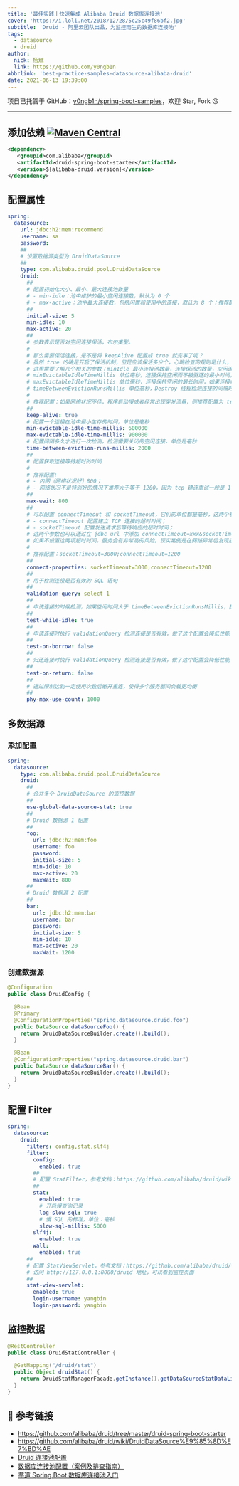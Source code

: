 ```yaml
---
title: '最佳实践丨快速集成 Alibaba Druid 数据库连接池'
cover: 'https://i.loli.net/2018/12/28/5c25c49f86bf2.jpg'
subtitle: 'Druid - 阿里云团队出品，为监控而生的数据库连接池'
tags:
  - datasource
  - druid
author:
  nick: 杨斌
  link: https://github.com/y0ngb1n
abbrlink: 'best-practice-samples-datasource-alibaba-druid'
date: 2021-06-13 19:39:00
---
```

项目已托管于 GitHub：[y0ngb1n/spring-boot-samples](https://github.com/y0ngb1n/spring-boot-samples)，欢迎 Star, Fork :kissing_heart:

---

## 添加依赖 [![Maven Central](https://img.shields.io/maven-central/v/com.alibaba/druid-spring-boot-starter?style=flat-square)](https://github.com/alibaba/druid/tree/master/druid-spring-boot-starter)

```xml
<dependency>
   <groupId>com.alibaba</groupId>
   <artifactId>druid-spring-boot-starter</artifactId>
   <version>${alibaba-druid.version}</version>
</dependency>
```

## 配置属性

```yaml
spring:
  datasource:
    url: jdbc:h2:mem:recommend
    username: sa
    password:
    ##
    # 设置数据源类型为 DruidDataSource
    ##
    type: com.alibaba.druid.pool.DruidDataSource
    druid:
      ##
      # 配置初始化大小、最小、最大连接池数量
      # - min-idle：池中维护的最小空闲连接数，默认为 0 个
      # - max-active：池中最大连接数，包括闲置和使用中的连接，默认为 8 个；推荐配置：20，多数场景下 20 已完全够用，当然这个参数跟使用场景相关性很大，一般配置成正常连接数的 3~5 倍。
      ##
      initial-size: 5
      min-idle: 10
      max-active: 20
      ##
      # 参数表示是否对空闲连接保活，布尔类型。
      #
      # 那么需要保活连接，是不是将 keepAlive 配置成 true 就完事了呢？
      # 虽然 true 的确是开启了保活机制，但是应该保活多少个，心跳检查的规则是什么，这些都需要正确配置，否则还是可能事与愿违。
      # 这里需要了解几个相关的参数：minIdle 最小连接池数量，连接保活的数量，空闲连接超时踢除过程会保留的连接数（前提是当前连接数大于等于 minIdle），其实 keepAlive 也仅维护已存在的连接，而不会去新建连接，即使连接数小于 minIdle；
      # minEvictableIdleTimeMillis 单位毫秒，连接保持空闲而不被驱逐的最小时间，保活心跳只对存活时间超过这个值的连接进行；
      # maxEvictableIdleTimeMillis 单位毫秒，连接保持空闲的最长时间，如果连接执行过任何操作后计时器就会被重置（包括心跳保活动作）；
      # timeBetweenEvictionRunsMillis 单位毫秒，Destroy 线程检测连接的间隔时间，会在检测过程中触发心跳。保活检查的详细流程可参见源码 com.alibaba.druid.pool.DruidDataSource.DestroyTask，其中心跳检查会根据配置使用 ping 或 validationQuery 配置的检查语句。
      #
      # 推荐配置：如果网络状况不佳，程序启动慢或者经常出现突发流量，则推荐配置为 true；
      ##
      keep-alive: true
      # 配置一个连接在池中最小生存的时间，单位是毫秒
      min-evictable-idle-time-millis: 600000
      max-evictable-idle-time-millis: 900000
      # 配置间隔多久才进行一次检测，检测需要关闭的空闲连接，单位是毫秒
      time-between-eviction-runs-millis: 2000
      ##
      # 配置获取连接等待超时的时间
      #
      # 推荐配置:
      # - 内网（网络状况好）800；
      # - 网络状况不是特别好的情况下推荐大于等于 1200，因为 tcp 建连重试一般是 1 秒；
      ##
      max-wait: 800
      ##
      # 可以配置 connectTimeout 和 socketTimeout，它们的单位都是毫秒，这两个参数在应对网络异常方面非常重要。
      # - connectTimeout 配置建立 TCP 连接的超时时间；
      # - socketTimeout 配置发送请求后等待响应的超时时间；
      # 这两个参数也可以通过在 jdbc url 中添加 connectTimeout=xxx&socketTimeout=xxx 的方式配置，试过在 connectinoProperties 中和 jdbc url两个地方都配置，发现优先使用 connectionProperties 中的配置。
      # 如果不设置这两项超时时间，服务会有非常高的风险。现实案例是在网络异常后发现应用无法连接到 DB，但是重启后却能正常的访问 DB。因为在网络异常下 socket 没有办法检测到网络错误，这时连接其实已经变为“死连接”，如果没有设置 socket 网络超时，连接就会一直等待 DB 返回结果，造成新的请求都无法获取到连接。
      #
      # 推荐配置：socketTimeout=3000;connectTimeout=1200
      ##
      connect-properties: socketTimeout=3000;connectTimeout=1200
      ##
      # 用于检测连接是否有效的 SQL 语句
      ##
      validation-query: select 1
      ##
      # 申请连接的时候检测，如果空闲时间大于 timeBetweenEvictionRunsMillis，执行 validationQuery 检测连接是否有效
      ##
      test-while-idle: true
      ##
      # 申请连接时执行 validationQuery 检测连接是否有效，做了这个配置会降低性能
      ##
      test-on-borrow: false
      ##
      # 归还连接时执行 validationQuery 检测连接是否有效，做了这个配置会降低性能
      ##
      test-on-return: false
      ##
      # 通过限制达到一定使用次数后断开重连，使得多个服务器间负载更均衡
      ##
      phy-max-use-count: 1000
```

## 多数据源

### 添加配置
```yaml
spring:
  datasource:
    type: com.alibaba.druid.pool.DruidDataSource
    druid:
      ##
      # 合并多个 DruidDataSource 的监控数据
      ##
      use-global-data-source-stat: true
      ##
      # Druid 数据源 1 配置
      ##
      foo:
        url: jdbc:h2:mem:foo
        username: foo
        password:
        initial-size: 5
        min-idle: 10
        max-active: 20
        maxWait: 800
      ##
      # Druid 数据源 2 配置
      ##
      bar:
        url: jdbc:h2:mem:bar
        username: bar
        password:
        initial-size: 5
        min-idle: 10
        max-active: 20
        maxWait: 1200
```

### 创建数据源

```java
@Configuration
public class DruidConfig {

  @Bean
  @Primary
  @ConfigurationProperties("spring.datasource.druid.foo")
  public DataSource dataSourceFoo() {
    return DruidDataSourceBuilder.create().build();
  }

  @Bean
  @ConfigurationProperties("spring.datasource.druid.bar")
  public DataSource dataSourceBar() {
    return DruidDataSourceBuilder.create().build();
  }
}
```

## 配置 Filter

```yaml
spring:
  datasource:
    druid:
      filters: config,stat,slf4j
      filter:
        config:
          enabled: true
        ##
        # 配置 StatFilter，参考文档：https://github.com/alibaba/druid/wiki/%E9%85%8D%E7%BD%AE_StatFilter
        ##
        stat:
          enabled: true
          # 开启慢查询记录
          log-slow-sql: true
          # 慢 SQL 的标准，单位：毫秒
          slow-sql-millis: 5000
        slf4j:
          enabled: true
        wall:
          enabled: true
      ##
      # 配置 StatViewServlet，参考文档：https://github.com/alibaba/druid/wiki/%E9%85%8D%E7%BD%AE_StatViewServlet%E9%85%8D%E7%BD%AE
      # 访问 http://127.0.0.1:8080/druid 地址，可以看到监控页面
      ##
      stat-view-servlet:
        enabled: true
        login-username: yangbin
        login-password: yangbin
```

## 监控数据

```java
@RestController
public class DruidStatController {

  @GetMapping("/druid/stat")
  public Object druidStat() {
    return DruidStatManagerFacade.getInstance().getDataSourceStatDataList();
  }
}
```

## 🔗️ 参考链接

- https://github.com/alibaba/druid/tree/master/druid-spring-boot-starter
- https://github.com/alibaba/druid/wiki/DruidDataSource%E9%85%8D%E7%BD%AE
- [Druid 连接池配置](https://www.alibabacloud.com/help/zh/doc-detail/123739.htm)
- [数据库连接池配置（案例及排查指南）](https://tech.youzan.com/shu-ju-ku-lian-jie-chi-pei-zhi/)
- [芋道 Spring Boot 数据库连接池入门](https://www.iocoder.cn/Spring-Boot/datasource-pool/)
